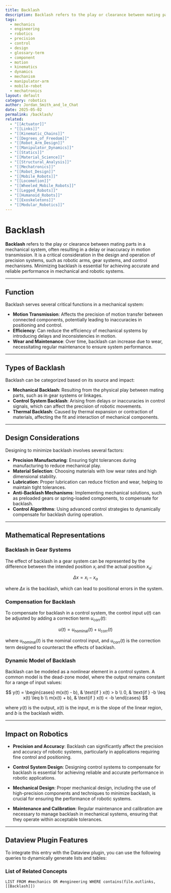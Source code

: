 ```yaml
---
title: Backlash
description: Backlash refers to the play or clearance between mating parts in a mechanical system, often resulting in a delay or inaccuracy in motion transmission.
tags:
  - mechanics
  - engineering
  - robotics
  - precision
  - control
  - design
  - glossary-term
  - component
  - motion
  - kinematics
  - dynamics
  - mechanism
  - manipulator-arm
  - mobile-robot
  - mechatronics
layout: default
category: robotics
author: Jordan_Smith_and_le_Chat
date: 2025-05-02
permalink: /backlash/
related:
  - "[[Actuator]]"
  - "[[Links]]"
  - "[[Kinematic_Chains]]"
  - "[[Degrees_of_Freedom]]"
  - "[[Robot_Arm_Design]]"
  - "[[Manipulator_Dynamics]]"
  - "[[Statics]]"
  - "[[Material_Science]]"
  - "[[Structural_Analysis]]"
  - "[[Mechatronics]]"
  - "[[Robot_Design]]"
  - "[[Mobile_Robots]]"
  - "[[Locomotion]]"
  - "[[Wheeled_Mobile_Robots]]"
  - "[[Legged_Robots]]"
  - "[[Humanoid_Robots]]"
  - "[[Exoskeletons]]"
  - "[[Modular_Robotics]]"
---
```


# Backlash

**Backlash** refers to the play or clearance between mating parts in a mechanical system, often resulting in a delay or inaccuracy in motion transmission. It is a critical consideration in the design and operation of precision systems, such as robotic arms, gear systems, and control mechanisms. Minimizing backlash is essential for achieving accurate and reliable performance in mechanical and robotic systems.

---

## Function

Backlash serves several critical functions in a mechanical system:

* **Motion Transmission**: Affects the precision of motion transfer between connected components, potentially leading to inaccuracies in positioning and control.
* **Efficiency**: Can reduce the efficiency of mechanical systems by introducing delays and inconsistencies in motion.
* **Wear and Maintenance**: Over time, backlash can increase due to wear, necessitating regular maintenance to ensure system performance.

---

## Types of Backlash

Backlash can be categorized based on its source and impact:

* **Mechanical Backlash**: Resulting from the physical play between mating parts, such as in gear systems or linkages.
* **Control System Backlash**: Arising from delays or inaccuracies in control signals, which can affect the precision of robotic movements.
* **Thermal Backlash**: Caused by thermal expansion or contraction of materials, affecting the fit and interaction of mechanical components.

---

## Design Considerations

Designing to minimize backlash involves several factors:

* **Precision Manufacturing**: Ensuring tight tolerances during manufacturing to reduce mechanical play.
* **Material Selection**: Choosing materials with low wear rates and high dimensional stability.
* **Lubrication**: Proper lubrication can reduce friction and wear, helping to maintain tight tolerances.
* **Anti-Backlash Mechanisms**: Implementing mechanical solutions, such as preloaded gears or spring-loaded components, to compensate for backlash.
* **Control Algorithms**: Using advanced control strategies to dynamically compensate for backlash during operation.

---

## Mathematical Representations

### Backlash in Gear Systems

The effect of backlash in a gear system can be represented by the difference between the intended position $x_i$ and the actual position $x_a$:

$$
\Delta x = x_i - x_a
$$

where $\Delta x$ is the backlash, which can lead to positional errors in the system.

### Compensation for Backlash

To compensate for backlash in a control system, the control input $u(t)$ can be adjusted by adding a correction term $u_{\text{corr}}(t)$:

$$
u(t) = u_{\text{nominal}}(t) + u_{\text{corr}}(t)
$$

where $u_{\text{nominal}}(t)$ is the nominal control input, and $u_{\text{corr}}(t)$ is the correction term designed to counteract the effects of backlash.

### Dynamic Model of Backlash

Backlash can be modeled as a nonlinear element in a control system. A common model is the dead-zone model, where the output remains constant for a range of input values:

$$
y(t) =
\begin{cases}
m(x(t) - b), & \text{if } x(t) > b \\
0, & \text{if } -b \leq x(t) \leq b \\
m(x(t) + b), & \text{if } x(t) < -b
\end{cases}
$$

where $y(t)$ is the output, $x(t)$ is the input, $m$ is the slope of the linear region, and $b$ is the backlash width.

---

## Impact on Robotics

- **Precision and Accuracy**: Backlash can significantly affect the precision and accuracy of robotic systems, particularly in applications requiring fine control and positioning.
  <br>

- **Control System Design**: Designing control systems to compensate for backlash is essential for achieving reliable and accurate performance in robotic applications.
  <br>

- **Mechanical Design**: Proper mechanical design, including the use of high-precision components and techniques to minimize backlash, is crucial for ensuring the performance of robotic systems.
  <br>

- **Maintenance and Calibration**: Regular maintenance and calibration are necessary to manage backlash in mechanical systems, ensuring that they operate within acceptable tolerances.
  <br>

---

## Dataview Plugin Features

To integrate this entry with the Dataview plugin, you can use the following queries to dynamically generate lists and tables:

### List of Related Concepts

```dataview
LIST FROM #mechanics OR #engineering WHERE contains(file.outlinks, [[Backlash]])
